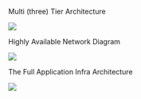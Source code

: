

Multi (three) Tier Architecture 

 ![](https://github.com/nvaws/labs/blob/main/images/ThreeTierArchitecture.png)
 
Highly Available Network Diagram 

 ![](https://github.com/nvaws/labs/blob/main/images/NetworkDiagram.png)
 
The Full Application Infra Architecture

 ![](https://github.com/nvaws/labs/blob/main/images/FullArchitectecture.png)
